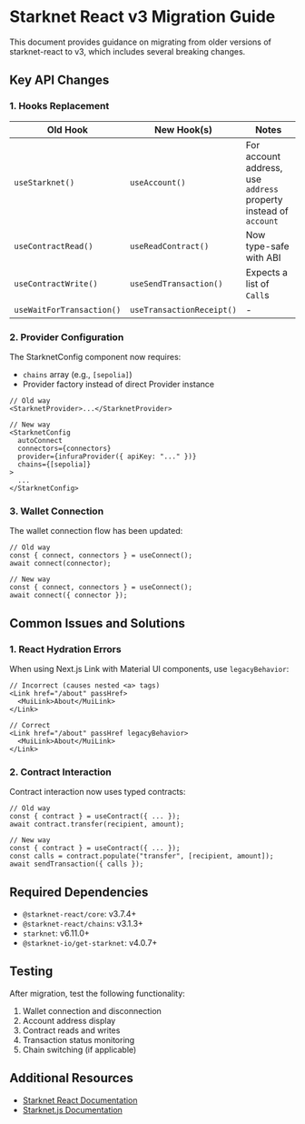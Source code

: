 # Starknet React v3 Migration Guide

This document provides guidance on migrating from older versions of starknet-react to v3, which includes several breaking changes.

## Key API Changes

### 1. Hooks Replacement

| Old Hook | New Hook(s) | Notes |
|----------|-------------|-------|
| `useStarknet()` | `useAccount()` | For account address, use `address` property instead of `account` |
| `useContractRead()` | `useReadContract()` | Now type-safe with ABI |
| `useContractWrite()` | `useSendTransaction()` | Expects a list of `Call`s |
| `useWaitForTransaction()` | `useTransactionReceipt()` | - |

### 2. Provider Configuration

The StarknetConfig component now requires:
- `chains` array (e.g., `[sepolia]`)
- Provider factory instead of direct Provider instance

```tsx
// Old way
<StarknetProvider>...</StarknetProvider>

// New way
<StarknetConfig 
  autoConnect 
  connectors={connectors} 
  provider={infuraProvider({ apiKey: "..." })}
  chains={[sepolia]}
>
  ...
</StarknetConfig>
```

### 3. Wallet Connection

The wallet connection flow has been updated:

```tsx
// Old way
const { connect, connectors } = useConnect();
await connect(connector);

// New way
const { connect, connectors } = useConnect();
await connect({ connector });
```

## Common Issues and Solutions

### 1. React Hydration Errors

When using Next.js Link with Material UI components, use `legacyBehavior`:

```tsx
// Incorrect (causes nested <a> tags)
<Link href="/about" passHref>
  <MuiLink>About</MuiLink>
</Link>

// Correct
<Link href="/about" passHref legacyBehavior>
  <MuiLink>About</MuiLink>
</Link>
```

### 2. Contract Interaction

Contract interaction now uses typed contracts:

```tsx
// Old way
const { contract } = useContract({ ... });
await contract.transfer(recipient, amount);

// New way
const { contract } = useContract({ ... });
const calls = contract.populate("transfer", [recipient, amount]);
await sendTransaction({ calls });
```

## Required Dependencies

- `@starknet-react/core`: v3.7.4+
- `@starknet-react/chains`: v3.1.3+
- `starknet`: v6.11.0+
- `@starknet-io/get-starknet`: v4.0.7+

## Testing

After migration, test the following functionality:
1. Wallet connection and disconnection
2. Account address display
3. Contract reads and writes
4. Transaction status monitoring
5. Chain switching (if applicable)

## Additional Resources

- [Starknet React Documentation](https://www.starknet-react.com/docs)
- [Starknet.js Documentation](https://www.starknetjs.com/docs/)

